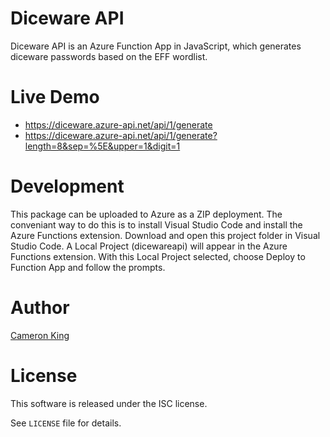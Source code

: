# Diceware API

Diceware API is an Azure Function App in JavaScript, which generates diceware
passwords based on the EFF wordlist.

# Live Demo

- https://diceware.azure-api.net/api/1/generate
- https://diceware.azure-api.net/api/1/generate?length=8&sep=%5E&upper=1&digit=1

# Development

This package can be uploaded to Azure as a ZIP deployment.  The conveniant
way to do this is to install Visual Studio Code and install the Azure 
Functions extension.  Download and open this project folder in Visual 
Studio Code.  A Local Project (dicewareapi) will appear in the Azure 
Functions extension.  With this Local Project selected, choose Deploy 
to Function App and follow the prompts.
    
# Author

[Cameron King](http://cameronking.me)

# License

This software is released under the ISC license.

See `LICENSE` file for details.

